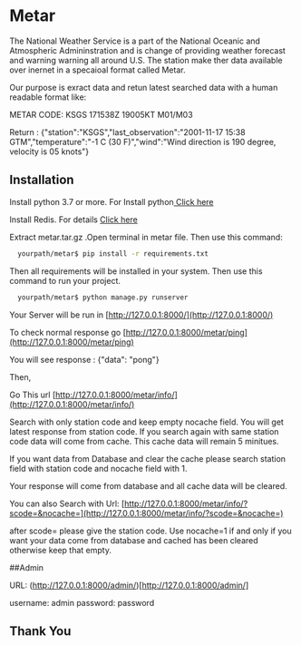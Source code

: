 # Metar

The National Weather Service is a part of the National Oceanic and Atmospheric Admininstration and is change of providing weather forecast and warning warning all around U.S. The station make ther data available over inernet in a specaioal format called Metar.

Our purpose is exract data and retun latest searched data with a human readable format like:

METAR CODE: KSGS 171538Z 19005KT M01/M03

Return : {"station":"KSGS","last_observation":"2001-11-17 15:38 GTM","temperature":"-1 C (30 F)","wind":"Wind direction is 190 degree, velocity is 05 knots"}

## Installation

Install python 3.7 or more.
For Install python[ Click here](https://www.python.org/downloads/macos/)

Install Redis. For details [Click here](https://redis.io/download)

Extract metar.tar.gz .Open terminal in metar file. Then use this command:

```bash
  yourpath/metar$ pip install -r requirements.txt
```

Then all requirements will be installed in your system.
Then use this command to run your project.

```bash
  yourpath/metar$ python manage.py runserver
```

Your Server will be run in [http://127.0.0.1:8000/](http://127.0.0.1:8000/)

To check normal response go [http://127.0.0.1:8000/metar/ping](http://127.0.0.1:8000/metar/ping)

You will see response : {"data": "pong"}

Then,

Go This url [http://127.0.0.1:8000/metar/info/](http://127.0.0.1:8000/metar/info/)

Search with only station code and keep empty nocache field. You will get latest response from station code. If you search again with same station code data will come from cache. This cache data will remain 5 minitues.

If you want data from Database and clear the cache please search station field with station code and nocache field with 1.

Your response will come from database and all cache data will be cleared.

You can also Search with Url: [http://127.0.0.1:8000/metar/info/?scode=&nocache=](http://127.0.0.1:8000/metar/info/?scode=&nocache=)

after scode= please give the station code. Use nocache=1 if and only if you want your data come from database and cached has been cleared otherwise keep that empty.

##Admin

URL: (http://127.0.0.1:8000/admin/)[http://127.0.0.1:8000/admin/]

username: admin
password: password

## Thank You

